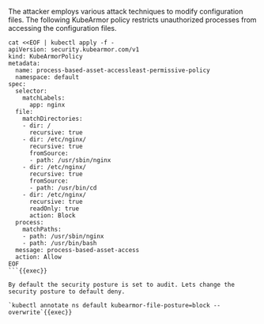 The attacker employs various attack techniques to modify configuration files. The following KubeArmor policy restricts unauthorized processes from accessing the configuration files.

```
cat <<EOF | kubectl apply -f -
apiVersion: security.kubearmor.com/v1
kind: KubeArmorPolicy
metadata:
  name: process-based-asset-accessleast-permissive-policy
  namespace: default
spec:
  selector:
    matchLabels:
      app: nginx
  file:
    matchDirectories:
    - dir: /
      recursive: true
    - dir: /etc/nginx/
      recursive: true
      fromSource:
      - path: /usr/sbin/nginx
    - dir: /etc/nginx/
      recursive: true
      fromSource:
      - path: /usr/bin/cd
    - dir: /etc/nginx/
      recursive: true
      readOnly: true
      action: Block
  process:
    matchPaths:
    - path: /usr/sbin/nginx
    - path: /usr/bin/bash
  message: process-based-asset-access
  action: Allow
EOF
```{{exec}}

By default the security posture is set to audit. Lets change the security posture to default deny.

`kubectl annotate ns default kubearmor-file-posture=block --overwrite`{{exec}}
